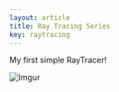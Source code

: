 ```yaml
---
layout: article
title: Ray Tracing Series
key: raytracing
---
```


My first simple RayTracer!

![Imgur](https://i.imgur.com/X4xeIgf.jpg)
